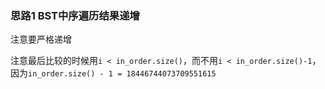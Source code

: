 ### 思路1 BST中序遍历结果递增

注意要严格递增

注意最后比较的时候用`i < in_order.size()`，而不用`i < in_order.size()-1`，因为`in_order.size() - 1 = 18446744073709551615`
